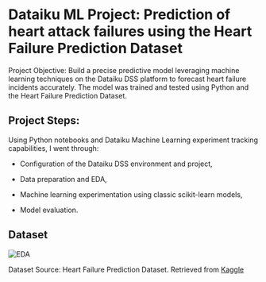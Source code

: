 <h1>Dataiku ML Project: Prediction of heart attack failures using the Heart Failure Prediction Dataset</h1>

Project Objective: Build a precise predictive model leveraging machine learning techniques on the Dataiku DSS platform to forecast heart failure incidents accurately.  The model was trained and tested using Python and the Heart Failure Prediction Dataset.

<h2>Project Steps: </h2>

Using Python notebooks and Dataiku Machine Learning experiment tracking capabilities, I went through:
- Configuration of the Dataiku DSS environment and project,

- Data preparation and EDA,
  
- Machine learning experimentation using classic scikit-learn models,
  
- Model evaluation.


<h2>Dataset </h2>

![EDA](https://github.com/Pollybs/dataiku_ML_heart_attack_prediction/blob/main/EDA-Heart-Failure-Prediction-Dataset.png)

Dataset Source: Heart Failure Prediction Dataset. Retrieved from <a href="https://www.kaggle.com/datasets/fedesoriano/heart-failure-prediction"> Kaggle</a>
